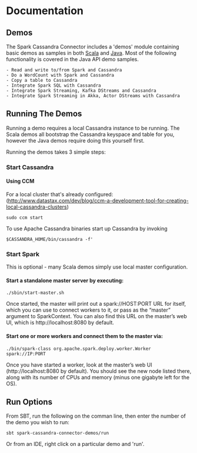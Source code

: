 # Documentation
## Demos
The Spark Cassandra Connector includes a 'demos' module containing basic demos as samples in both 
[Scala](https://github.com/datastax/spark-cassandra-connector/tree/master/spark-cassandra-connector-demos/src/main/scala/com/datastax/spark/connector/demo) 
and [Java](https://github.com/datastax/spark-cassandra-connector/tree/master/spark-cassandra-connector-demos/src/main/java/com/datastax/spark/connector/demo).
Most of the following functionality is covered in the Java API demo samples.
 
    - Read and write to/from Spark and Cassandra
    - Do a WordCount with Spark and Cassandra
    - Copy a table to Cassandra
    - Integrate Spark SQL with Cassandra
    - Integrate Spark Streaming, Kafka DStreams and Cassandra
    - Integrate Spark Streaming in Akka, Actor DStreams with Cassandra
 
## Running The Demos
Running a demo requires a local Cassandra instance to be running.
The Scala demos all bootstrap the Cassandra keyspace and table for you, however the Java demos require doing this yourself first.
 
Running the demos takes 3 simple steps:

### Start Cassandra
#### Using CCM 
For a local cluster that's already configured:
(http://www.datastax.com/dev/blog/ccm-a-development-tool-for-creating-local-cassandra-clusters)  
    
    sudo ccm start
     
To use Apache Cassandra binaries start up Cassandra by invoking
    
    $CASSANDRA_HOME/bin/cassandra -f'
    
### Start Spark
This is optional - many Scala demos simply use local master configuration.

#### Start a standalone master server by executing:
    ./sbin/start-master.sh
   
Once started, the master will print out a spark://HOST:PORT URL for itself, which you can use to connect workers
to it, or pass as the “master” argument to SparkContext. You can also find this URL on the master’s web UI,
which is http://localhost:8080 by default.
#### Start one or more workers and connect them to the master via:
    
    ./bin/spark-class org.apache.spark.deploy.worker.Worker spark://IP:PORT
     
Once you have started a worker, look at the master’s web UI (http://localhost:8080 by default).
You should see the new node listed there, along with its number of CPUs and memory (minus one gigabyte left for the OS).
 
## Run Options
From SBT, run the following on the comman line, then enter the number of the demo you wish to run:
    
    sbt spark-cassandra-connector-demos/run
 

Or from an IDE, right click on a particular demo and 'run'.
